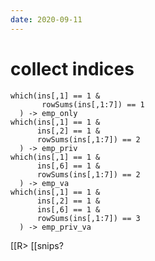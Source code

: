 ```yaml
---
date: 2020-09-11
---
```


# collect indices

	which(ins[,1] == 1 &
	       rowSums(ins[,1:7]) == 1
	  ) -> emp_only
	which(ins[,1] == 1 &
	      ins[,2] == 1 &
	      rowSums(ins[,1:7]) == 2
	  ) -> emp_priv
	which(ins[,1] == 1 &
	      ins[,6] == 1 &
	      rowSums(ins[,1:7]) == 2
	  ) -> emp_va
	which(ins[,1] == 1 &
	      ins[,2] == 1 &
	      ins[,6] == 1 &
	      rowSums(ins[,1:7]) == 3
	  ) -> emp_priv_va


[[R>
[[snips?
